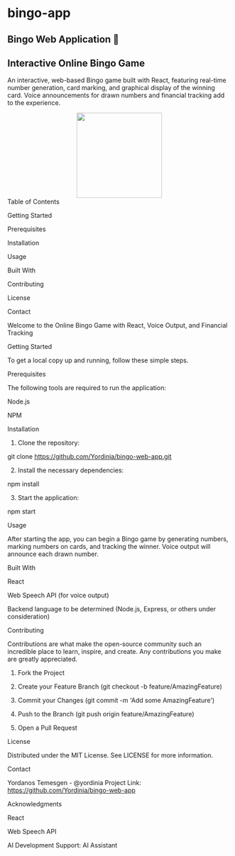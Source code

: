 # bingo-app
## Bingo Web Application 🎉

## Interactive Online Bingo Game

An interactive, web-based Bingo game built with React, featuring real-time number generation, card marking, and graphical display of the winning card. Voice announcements for drawn numbers and financial tracking add to the experience.

<div align='center'>  
  <img src='https://github.com/Yordinia/bingo-web-app/assets/your-image-link' style='width:20vw'>
</div>Table of Contents

Getting Started

Prerequisites

Installation


Usage

Built With

Contributing

License

Contact


Welcome to the Online Bingo Game with React, Voice Output, and Financial Tracking

Getting Started

To get a local copy up and running, follow these simple steps.

Prerequisites

The following tools are required to run the application:

Node.js

NPM


Installation

1. Clone the repository:

git clone https://github.com/Yordinia/bingo-web-app.git


2. Install the necessary dependencies:

npm install


3. Start the application:

npm start



Usage

After starting the app, you can begin a Bingo game by generating numbers, marking numbers on cards, and tracking the winner. Voice output will announce each drawn number.

Built With

React

Web Speech API (for voice output)

Backend language to be determined (Node.js, Express, or others under consideration)


Contributing

Contributions are what make the open-source community such an incredible place to learn, inspire, and create. Any contributions you make are greatly appreciated.

1. Fork the Project


2. Create your Feature Branch (git checkout -b feature/AmazingFeature)


3. Commit your Changes (git commit -m 'Add some AmazingFeature')


4. Push to the Branch (git push origin feature/AmazingFeature)


5. Open a Pull Request



License

Distributed under the MIT License. See LICENSE for more information.

Contact

Yordanos Temesgen - @yordinia
Project Link: https://github.com/Yordinia/bingo-web-app

Acknowledgments

React

Web Speech API

AI Development Support: AI Assistant


